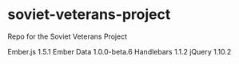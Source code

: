soviet-veterans-project
=======================

Repo for the Soviet Veterans Project

Ember.js 1.5.1
Ember Data 1.0.0-beta.6
Handlebars 1.1.2
jQuery 1.10.2
